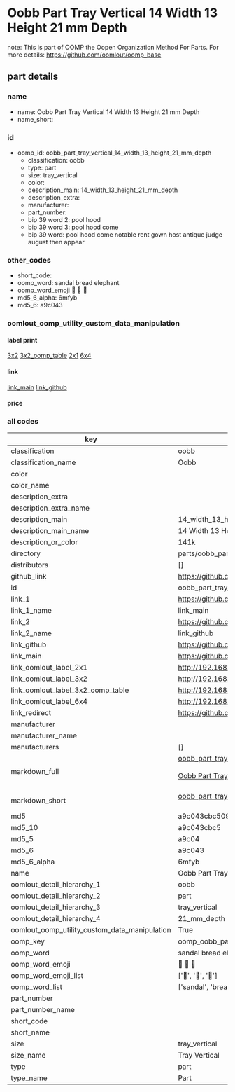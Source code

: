 # Oobb Part Tray Vertical 14 Width 13 Height 21 mm Depth  

note: This is part of OOMP the Oopen Organization Method For Parts. For more details: https://github.com/oomlout/oomp_base

##  part details
  







### name
* name: Oobb Part Tray Vertical 14 Width 13 Height 21 mm Depth
* name_short: 
### id
* oomp_id: oobb_part_tray_vertical_14_width_13_height_21_mm_depth
  * classification: oobb
  * type: part
  * size: tray_vertical
  * color: 
  * description_main: 14_width_13_height_21_mm_depth
  * description_extra: 
  * manufacturer: 
  * part_number: 
  * bip 39 word 2: pool hood
  * bip 39 word 3: pool hood come
  * bip 39 word: pool hood come notable rent gown host antique judge august then appear

### other_codes
* short_code: 
* oomp_word: sandal bread elephant
* oomp_word_emoji :sandal: :bread: :elephant:
* md5_6_alpha: 6mfyb
* md5_6: a9c043






### oomlout_oomp_utility_custom_data_manipulation
#### label print
[3x2](http://192.168.1.245:1112/?label=oomp%206mfyb)
[3x2_oomp_table](http://192.168.1.108:1112/?label=oomp%206mfyb)
[2x1](http://192.168.1.242:1112/?label=oomp%206mfyb)
[6x4](http://192.168.1.55:1112/?label=oomp%206mfyb)    

#### link

[link_main](https://github.com/oomlout/oomlout_oomp_version_1_messy/tree/main/parts/oobb_part_tray_vertical_14_width_13_height_21_mm_depth) [link_github](https://github.com/oomlout/oomlout_oomp_version_1_messy/tree/main/parts/oobb_part_tray_vertical_14_width_13_height_21_mm_depth)                             

#### price







### all codes 
| key | value |  
| --- | --- |  
| classification | oobb |  
| classification_name | Oobb |  
| color |  |  
| color_name |  |  
| description_extra |  |  
| description_extra_name |  |  
| description_main | 14_width_13_height_21_mm_depth |  
| description_main_name | 14 Width 13 Height 21 mm Depth |  
| description_or_color | 141k |  
| directory | parts/oobb_part_tray_vertical_14_width_13_height_21_mm_depth |  
| distributors | [] |  
| github_link | https://github.com/oomlout/oomlout_oomp_part_src/tree/main/parts/oobb_part_tray_vertical_14_width_13_height_21_mm_depth |  
| id | oobb_part_tray_vertical_14_width_13_height_21_mm_depth |  
| link_1 | https://github.com/oomlout/oomlout_oomp_version_1_messy/tree/main/parts/oobb_part_tray_vertical_14_width_13_height_21_mm_depth |  
| link_1_name | link_main |  
| link_2 | https://github.com/oomlout/oomlout_oomp_version_1_messy/tree/main/parts/oobb_part_tray_vertical_14_width_13_height_21_mm_depth |  
| link_2_name | link_github |  
| link_github | https://github.com/oomlout/oomlout_oomp_version_1_messy/tree/main/parts/oobb_part_tray_vertical_14_width_13_height_21_mm_depth |  
| link_main | https://github.com/oomlout/oomlout_oomp_version_1_messy/tree/main/parts/oobb_part_tray_vertical_14_width_13_height_21_mm_depth |  
| link_oomlout_label_2x1 | http://192.168.1.242:1112/?label=oomp%206mfyb |  
| link_oomlout_label_3x2 | http://192.168.1.245:1112/?label=oomp%206mfyb |  
| link_oomlout_label_3x2_oomp_table | http://192.168.1.108:1112/?label=oomp%206mfyb |  
| link_oomlout_label_6x4 | http://192.168.1.55:1112/?label=oomp%206mfyb |  
| link_redirect | https://github.com/oomlout/oomlout_oomp_version_1_messy/tree/main/parts/oobb_part_tray_vertical_14_width_13_height_21_mm_depth |  
| manufacturer |  |  
| manufacturer_name |  |  
| manufacturers | [] |  
| markdown_full | [oobb_part_tray_vertical_14_width_13_height_21_mm_depth](none)<br>[](none)<br>[Oobb Part Tray Vertical 14 Width 13 Height 21 Mm Depth](none)<br><br> |  
| markdown_short | [oobb_part_tray_vertical_14_width_13_height_21_mm_depth](none)<br><br> |  
| md5 | a9c043cbc509edc194db29685c1b5540 |  
| md5_10 | a9c043cbc5 |  
| md5_5 | a9c04 |  
| md5_6 | a9c043 |  
| md5_6_alpha | 6mfyb |  
| name | Oobb Part Tray Vertical 14 Width 13 Height 21 mm Depth |  
| oomlout_detail_hierarchy_1 | oobb |  
| oomlout_detail_hierarchy_2 | part |  
| oomlout_detail_hierarchy_3 | tray_vertical |  
| oomlout_detail_hierarchy_4 | 21_mm_depth |  
| oomlout_oomp_utility_custom_data_manipulation | True |  
| oomp_key | oomp_oobb_part_tray_vertical_14_width_13_height_21_mm_depth |  
| oomp_word | sandal bread elephant |  
| oomp_word_emoji | :sandal: :bread: :elephant: |  
| oomp_word_emoji_list | [':sandal:', ':bread:', ':elephant:'] |  
| oomp_word_list | ['sandal', 'bread', 'elephant'] |  
| part_number |  |  
| part_number_name |  |  
| short_code |  |  
| short_name |  |  
| size | tray_vertical |  
| size_name | Tray Vertical |  
| type | part |  
| type_name | Part |  

